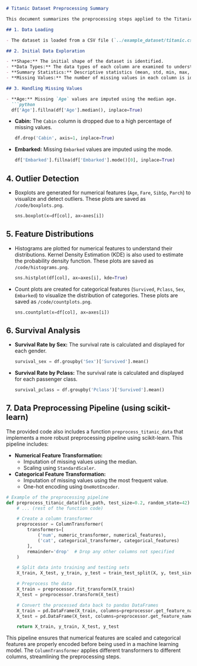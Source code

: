 ```markdown
# Titanic Dataset Preprocessing Summary

This document summarizes the preprocessing steps applied to the Titanic dataset.

## 1. Data Loading

- The dataset is loaded from a CSV file (`../example_dataset/titanic.csv`) using `pandas.read_csv()`.

## 2. Initial Data Exploration

- **Shape:** The initial shape of the dataset is identified.
- **Data Types:** The data types of each column are examined to understand the nature of the features.
- **Summary Statistics:** Descriptive statistics (mean, std, min, max, etc.) are calculated for numerical columns using `df.describe()`.
- **Missing Values:** The number of missing values in each column is identified using `df.isnull().sum()`.

## 3. Handling Missing Values

- **Age:** Missing `Age` values are imputed using the median age.
  ```python
  df['Age'].fillna(df['Age'].median(), inplace=True)
  ```
- **Cabin:** The `Cabin` column is dropped due to a high percentage of missing values.
  ```python
  df.drop('Cabin', axis=1, inplace=True)
  ```
- **Embarked:** Missing `Embarked` values are imputed using the mode.
  ```python
  df['Embarked'].fillna(df['Embarked'].mode()[0], inplace=True)
  ```

## 4. Outlier Detection

- Boxplots are generated for numerical features (`Age`, `Fare`, `SibSp`, `Parch`) to visualize and detect outliers. These plots are saved as `/code/boxplots.png`.
  ```python
  sns.boxplot(x=df[col], ax=axes[i])
  ```

## 5. Feature Distributions

- Histograms are plotted for numerical features to understand their distributions. Kernel Density Estimation (KDE) is also used to estimate the probability density function. These plots are saved as `/code/histograms.png`.
  ```python
  sns.histplot(df[col], ax=axes[i], kde=True)
  ```
- Count plots are created for categorical features (`Survived`, `Pclass`, `Sex`, `Embarked`) to visualize the distribution of categories. These plots are saved as `/code/countplots.png`.
  ```python
  sns.countplot(x=df[col], ax=axes[i])
  ```

## 6. Survival Analysis

- **Survival Rate by Sex:** The survival rate is calculated and displayed for each gender.
  ```python
  survival_sex = df.groupby('Sex')['Survived'].mean()
  ```
- **Survival Rate by Pclass:** The survival rate is calculated and displayed for each passenger class.
  ```python
  survival_pclass = df.groupby('Pclass')['Survived'].mean()
  ```

## 7. Data Preprocessing Pipeline (using scikit-learn)

The provided code also includes a function `preprocess_titanic_data` that implements a more robust preprocessing pipeline using scikit-learn. This pipeline includes:

- **Numerical Feature Transformation:**
  - Imputation of missing values using the median.
  - Scaling using `StandardScaler`.
- **Categorical Feature Transformation:**
  - Imputation of missing values using the most frequent value.
  - One-hot encoding using `OneHotEncoder`.

```python
# Example of the preprocessing pipeline
def preprocess_titanic_data(file_path, test_size=0.2, random_state=42):
    # ... (rest of the function code)

    # Create a column transformer
    preprocessor = ColumnTransformer(
        transformers=[
            ('num', numeric_transformer, numerical_features),
            ('cat', categorical_transformer, categorical_features)
        ],
        remainder='drop'  # Drop any other columns not specified
    )

    # Split data into training and testing sets
    X_train, X_test, y_train, y_test = train_test_split(X, y, test_size=test_size, random_state=random_state)

    # Preprocess the data
    X_train = preprocessor.fit_transform(X_train)
    X_test = preprocessor.transform(X_test)

    # Convert the processed data back to pandas DataFrames
    X_train = pd.DataFrame(X_train, columns=preprocessor.get_feature_names_out())
    X_test = pd.DataFrame(X_test, columns=preprocessor.get_feature_names_out())

    return X_train, y_train, X_test, y_test
```

This pipeline ensures that numerical features are scaled and categorical features are properly encoded before being used in a machine learning model.  The `ColumnTransformer` applies different transformers to different columns, streamlining the preprocessing steps.
```